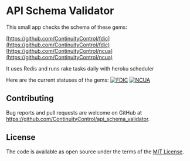 # API Schema Validator

This small app checks the schema of these gems:

[https://github.com/ContinuityControl/fdic](https://github.com/ContinuityControl/fdic)
[https://github.com/ContinuityControl/ncua](https://github.com/ContinuityControl/ncua)

It uses Redis and runs rake tasks daily with heroku scheduler

Here are the current statuses of the gems:
[![FDIC](http://cc-api-schema-validator.herokuapp.com/fdic/badge)](http://cc-api-schema-validator.herokuapp.com/fdic/status)
[![NCUA](http://cc-api-schema-validator.herokuapp.com/ncua/badge)](http://cc-api-schema-validator.herokuapp.com/ncua/status)

## Contributing

Bug reports and pull requests are welcome on GitHub at https://github.com/ContinuityControl/api_schema_validator.

## License

The code is available as open source under the terms of the [MIT License](http://opensource.org/licenses/MIT).

